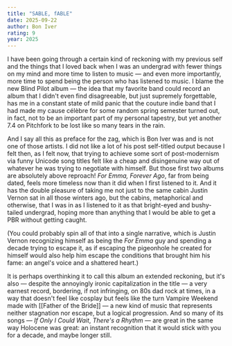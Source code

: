 ```yaml
---
title: "SABLE, fABLE"
date: 2025-09-22
author: Bon Iver
rating: 9
year: 2025
---
```


I have been going through a certain kind of reckoning with my previous self and the things that I loved back when I was an undergrad with fewer things on my mind and more time to listen to music — and even more importantly, more time to spend being the person who has listened to music. I blame the new Blind Pilot album — the idea that my favorite band could record an album that I didn't even find disagreeable, but just supremely forgettable, has me in a constant state of mild panic that the couture indie band that I had made my cause célèbre for some random spring semester turned out, in fact, not to be an important part of my personal tapestry, but yet another 7.4 on Pitchfork to be lost like so many tears in the rain.

And I say all this as preface for the zag, which is Bon Iver was and is not one of those artists. I did not like a lot of his post self-titled output because I felt then, as I felt now, that trying to achieve some sort of post-modernism via funny Unicode song titles felt like a cheap and disingenuine way out of whatever he was trying to negotiate with himself. But those first two albums are absolutely above reproach! *For Emma, Forever Ago*, far from being dated, feels more timeless now than it did when I first listened to it. And it has the double pleasure of taking me not just to the same cabin Justin Vernon sat in all those winters ago, but the cabins, metaphorical and otherwise, that I was in as I listened to it as that bright-eyed and bushy-tailed undergrad, hoping more than anything that I would be able to get a PBR without getting caught.

(You could probably spin all of that into a single narrative, which is Justin Vernon recognizing himself as being the *For Emma* guy and spending a decade trying to escape it, as if escaping the pigeonhole he created for himself would also help him escape the conditions that brought him his fame: an angel's voice and a shattered heart.)

It is perhaps overthinking it to call this album an extended reckoning, but it's also — despite the annoyingly ironic capitalization in the title — a very earnest record, bordering, if not infringing, on 80s dad rock at times, in a way that doesn't feel like cosplay but feels like the turn Vampire Weekend made with [[Father of the Bride]] — a new kind of music that represents neither stagnation nor escape, but a logical progression. And so many of its songs — _If Only I Could Wait_, _There's a Rhythm_ — are great in the same way Holocene was great: an instant recognition that it would stick with you for a decade, and maybe longer still.